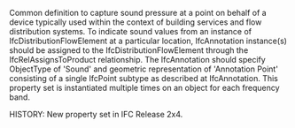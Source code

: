 Common definition to capture sound pressure at a point on behalf of a device typically used within the context of building services and flow distribution systems. To indicate sound values from an instance of IfcDistributionFlowElement at a particular location, IfcAnnotation instance(s) should be assigned to the IfcDistributionFlowElement through the IfcRelAssignsToProduct relationship. The IfcAnnotation should specify ObjectType of 'Sound' and geometric representation of 'Annotation Point' consisting of a single IfcPoint subtype as described at IfcAnnotation. This property set is instantiated multiple times on an object for each frequency band.

<!-- end of short definition -->
 HISTORY: New property set in IFC Release 2x4.
